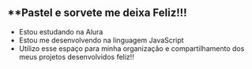 ## **Pastel e sorvete me deixa Feliz!!!

- Estou estudando na Alura
- Estou me desenvolvendo na linguagem JavaScript
- Utilizo esse espaço para minha organização e compartilhamento dos meus projetos desenvolvidos feliz!!


